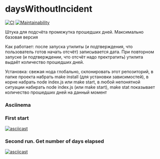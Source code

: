 # daysWithoutIncident

[![CI](https://github.com/Idzanaagi/daysWithoutIncident/workflows/CI/badge.svg)](https://github.com/Idzanaagi/daysWithoutIncident/actions)
[![Maintainability](https://api.codeclimate.com/v1/badges/0a10e9dc56058d18e185/maintainability)](https://codeclimate.com/github/Idzanaagi/daysWithoutIncident/maintainability)

Штука для подсчёта промежутка прошедших дней. Максимально базовая версия

Как работает: после запуска утилиты (и подтверждения, что пользователь готов начать отсчёт) записывается дата. При повторном запуске (и подтверждении, что отсчёт надо пректратить) утилита выдаёт количество прошедших дней. 

Установка:
свежая нода глобально,
склонировать этот репозиторий,
в папке проекта набрать make install (для установки зависимостей),
в корне набрать node index.js или make start,
в любой непонятной ситуации набирать node index.js (или make start),
make stat показывает количество прошедших дней на данный момент

### Asciinema
### First start
[![asciicast](https://asciinema.org/a/8HwaIfcZKSCe7ZO3UPU9dWIVd.svg)](https://asciinema.org/a/8HwaIfcZKSCe7ZO3UPU9dWIVd)
### Second run. Get number of days elapsed 
[![asciicast](https://asciinema.org/a/4epIpx9lU00DHb0DBv3Tx6NQL.svg)](https://asciinema.org/a/4epIpx9lU00DHb0DBv3Tx6NQL)
